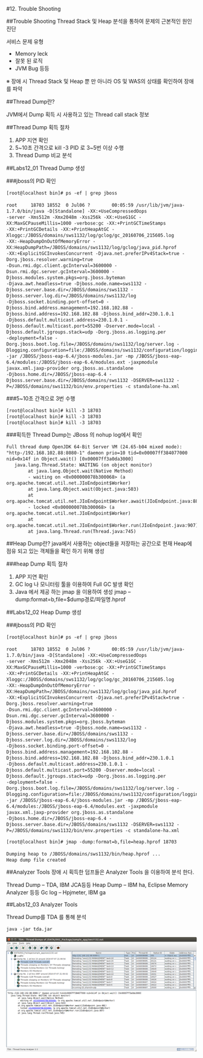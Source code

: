 #12. Trouble Shooting

##Trouble Shooting
Thread Stack 및 Heap 분석을 통하여 문제의 근본적인 원인 진단

서비스 문제 유형
 - Memory leck
 - 잘못 된 로직
 - JVM Bug 등등

※ 장애 시 Thread Stack 및 Heap  뿐 만 아니라 OS 및 WAS의 상태를 확인하여 장애를 파악

##Thread Dump란?

JVM에서 Dump 획득 시 사용하고 있는 Thread call stack 정보

##Thread Dump 획득 절차
1. APP 지연 확인
2. 5~10초 간격으로 kill -3 PID 로 3~5번 이상 수행
3. Thread Dump 비교 분석


##Labs12_01 Thread Dump 생성

###jboss의 PID 확인
```
[root@localhost bin]# ps -ef | grep jboss

root     18703 18552  0 Jul06 ?        00:05:59 /usr/lib/jvm/java-1.7.0/bin/java -D[Standalone] -XX:+UseCompressedOops 
-server -Xms512m -Xmx2048m -Xss256k -XX:+UseG1GC -XX:MaxGCPauseMillis=1000 -verbose:gc -XX:+PrintGCTimeStamps 
-XX:+PrintGCDetails -XX:+PrintHeapAtGC -Xloggc:/JBOSS/domains/sws1132/log/gclog/gc_20160706_215605.log 
-XX:-HeapDumpOnOutOfMemoryError -XX:HeapDumpPath=/JBOSS/domains/sws1132/log/gclog/java_pid.hprof 
-XX:+ExplicitGCInvokesConcurrent -Djava.net.preferIPv4Stack=true -Dorg.jboss.resolver.warning=true 
-Dsun.rmi.dgc.client.gcInterval=3600000 -Dsun.rmi.dgc.server.gcInterval=3600000 -Djboss.modules.system.pkgs=org.jboss.byteman 
-Djava.awt.headless=true -Djboss.node.name=sws1132 -Djboss.server.base.dir=/JBOSS/domains/sws1132 -Djboss.server.log.dir=/JBOSS/domains/sws1132/log 
-Djboss.socket.binding.port-offset=0 -Djboss.bind.address.management=192.168.102.88 -Djboss.bind.address=192.168.102.88 -Djboss.bind_addr=230.1.0.1 
-Djboss.default.multicast.address=230.1.0.1 -Djboss.default.multicast.port=55200 -Dserver.mode=local -Djboss.default.jgroups.stack=udp -Dorg.jboss.as.logging.per
-deployment=false -Dorg.jboss.boot.log.file=/JBOSS/domains/sws1132/log/server.log -Dlogging.configuration=file:/JBOSS/domains/sws1132/configuration/logging.properties 
-jar /JBOSS/jboss-eap-6.4/jboss-modules.jar -mp /JBOSS/jboss-eap-6.4/modules:/JBOSS/jboss-eap-6.4/modules.ext -jaxpmodule javax.xml.jaxp-provider org.jboss.as.standalone 
-Djboss.home.dir=/JBOSS/jboss-eap-6.4 -Djboss.server.base.dir=/JBOSS/domains/sws1132 -DSERVER=sws1132 -P=/JBOSS/domains/sws1132/bin/env.properties -c standalone-ha.xml
```

###5~10초 간격으로 3번 수행
```
[root@localhost bin]# kill -3 18703
[root@localhost bin]# kill -3 18703
[root@localhost bin]# kill -3 18703
```

###획득한 Thread Dump는 JBoss 의 nohup log에서 확인
```
Full thread dump OpenJDK 64-Bit Server VM (24.65-b04 mixed mode):
"http-/192.168.102.88:8080-1" daemon prio=10 tid=0x00007ff384077000 nid=0x14f in Object.wait() [0x00007ff3a0da3000]
   java.lang.Thread.State: WAITING (on object monitor)
        at java.lang.Object.wait(Native Method)
        - waiting on <0x000000078b300068> (a org.apache.tomcat.util.net.JIoEndpoint$Worker)
        at java.lang.Object.wait(Object.java:503)
        at org.apache.tomcat.util.net.JIoEndpoint$Worker.await(JIoEndpoint.java:881)
        - locked <0x000000078b300068> (a org.apache.tomcat.util.net.JIoEndpoint$Worker)
        at org.apache.tomcat.util.net.JIoEndpoint$Worker.run(JIoEndpoint.java:907)
        at java.lang.Thread.run(Thread.java:745)

```

##Heap Dump란?
java에서 사용하는 object들을 저장하는 공간으로 현재 Heap에 점유 되고 있는 객체들을 확인 하기 위해 생성

###heap Dump 획득 절차
1. APP 지연 확인
2. GC log 나 모니터링 툴을 이용하여 Full GC 발생 확인
3. Java 에서 제공 하는 jmap 을 이용하여 생성
	jmap –dump:format=b,file=$dump경로/파일명.hprof <pid>



##Labs12_02 Heap Dump 생성

###jboss의 PID 확인
```
[root@localhost bin]# ps -ef | grep jboss

root     18703 18552  0 Jul06 ?        00:05:59 /usr/lib/jvm/java-1.7.0/bin/java -D[Standalone] -XX:+UseCompressedOops 
-server -Xms512m -Xmx2048m -Xss256k -XX:+UseG1GC -XX:MaxGCPauseMillis=1000 -verbose:gc -XX:+PrintGCTimeStamps 
-XX:+PrintGCDetails -XX:+PrintHeapAtGC -Xloggc:/JBOSS/domains/sws1132/log/gclog/gc_20160706_215605.log 
-XX:-HeapDumpOnOutOfMemoryError -XX:HeapDumpPath=/JBOSS/domains/sws1132/log/gclog/java_pid.hprof 
-XX:+ExplicitGCInvokesConcurrent -Djava.net.preferIPv4Stack=true -Dorg.jboss.resolver.warning=true 
-Dsun.rmi.dgc.client.gcInterval=3600000 -Dsun.rmi.dgc.server.gcInterval=3600000 -Djboss.modules.system.pkgs=org.jboss.byteman 
-Djava.awt.headless=true -Djboss.node.name=sws1132 -Djboss.server.base.dir=/JBOSS/domains/sws1132 -Djboss.server.log.dir=/JBOSS/domains/sws1132/log 
-Djboss.socket.binding.port-offset=0 -Djboss.bind.address.management=192.168.102.88 -Djboss.bind.address=192.168.102.88 -Djboss.bind_addr=230.1.0.1 
-Djboss.default.multicast.address=230.1.0.1 -Djboss.default.multicast.port=55200 -Dserver.mode=local -Djboss.default.jgroups.stack=udp -Dorg.jboss.as.logging.per
-deployment=false -Dorg.jboss.boot.log.file=/JBOSS/domains/sws1132/log/server.log -Dlogging.configuration=file:/JBOSS/domains/sws1132/configuration/logging.properties 
-jar /JBOSS/jboss-eap-6.4/jboss-modules.jar -mp /JBOSS/jboss-eap-6.4/modules:/JBOSS/jboss-eap-6.4/modules.ext -jaxpmodule javax.xml.jaxp-provider org.jboss.as.standalone 
-Djboss.home.dir=/JBOSS/jboss-eap-6.4 -Djboss.server.base.dir=/JBOSS/domains/sws1132 -DSERVER=sws1132 -P=/JBOSS/domains/sws1132/bin/env.properties -c standalone-ha.xml
```
```
[root@localhost bin]# jmap -dump:format=b,file=heap.hprof 18703

Dumping heap to /JBOSS/domains/sws1132/bin/heap.hprof ...
Heap dump file created
```

##Analyzer Tools
장애 시 획득한 덤프들은 Analyzer Tools 을 이용하여 분석 한다.

Thread Dump – TDA, IBM JCA등등
Heap Dump – IBM ha, Eclipse Memory Analyzer 등등
Gc log – Hpjmeter, IBM ga

##Labs12_03 Analyzer Tools

Thread Dump를 TDA 를 통해 분석
```
java -jar tda.jar
```
![Lab11](TDA1.png)






